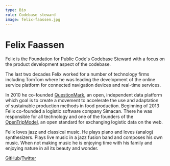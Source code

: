 ```yaml
---
type: Bio
role: Codebase steward
image: felix-faassen.jpg
---
```


# Felix Faassen

Felix is the Foundation for Public Code's Codebase Steward with a focus on the product development aspect of the codebase. 

The last two decades Felix worked for a number of technology firms including TomTom where he was leading the development of the online service platform for connected navigation devices and real-time services. 

In 2010 he co-founded [QuestionMark](https://www.thequestionmark.org/en), an open, independent data platform which goal is to create a movement to accelerate the use and adaptation of sustainable production methods in food production. Beginning of 2013 Felix co-founded a logistic software company Simacan. There he was responsible for all technology and one of the founders of the [OpenTripModel](https://www.opentripmodel.org), an open standard for exchanging logistic data on the web.

Felix loves jazz and classical music. He plays piano and loves (analog) synthesizers. Plays live music in a jazz fusion band and composes his own music. When not making music he is enjoying time with his family and enjoying nature in all its beauty and wonder.

[GitHub](https://github.com/felixfaassen)/[Twitter](https://twitter.com/felixfaassen)
